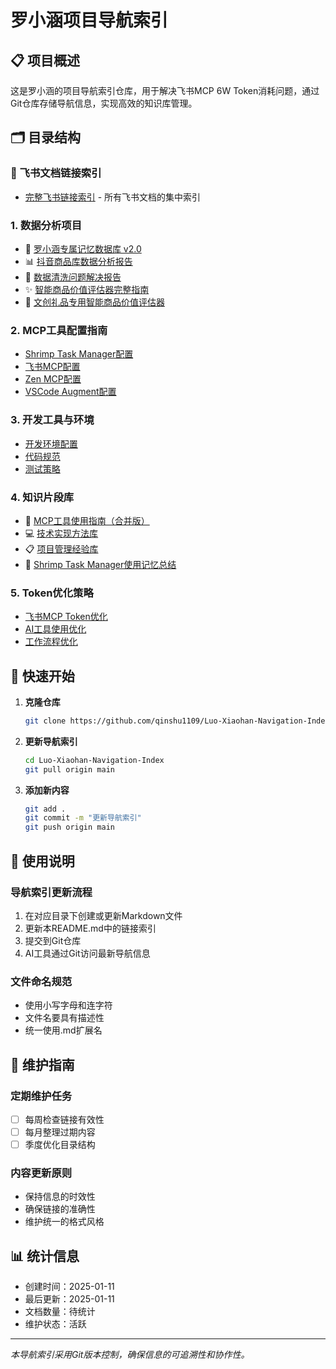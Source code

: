 # 罗小涵项目导航索引

## 📋 项目概述
这是罗小涵的项目导航索引仓库，用于解决飞书MCP 6W Token消耗问题，通过Git仓库存储导航信息，实现高效的知识库管理。

## 🗂️ 目录结构

### 🔗 飞书文档链接索引
- [完整飞书链接索引](./feishu-links/README.md) - 所有飞书文档的集中索引

### 1. 数据分析项目
- 🧠 [罗小涵专属记忆数据库 v2.0](https://fcn8mctq4tqd.feishu.cn/docx/UA7dd3fNUo0UIlx4WTHcKrgDnuf)
- 📊 [抖音商品库数据分析报告](https://fcn8mctq4tqd.feishu.cn/docx/BAARdbRfFodJMzxPbe0cMgA8nrb)
- 🎉 [数据清洗问题解决报告](https://fcn8mctq4tqd.feishu.cn/docx/FHGMd0JmYoaxd0xXd1wcZmkjnCc)
- ✨ [智能商品价值评估器完整指南](https://fcn8mctq4tqd.feishu.cn/docx/RUMEd79nQoBGuFxwRK7cIrYhnmc)
- 🎨 [文创礼品专用智能商品价值评估器](https://fcn8mctq4tqd.feishu.cn/docx/DY2NdWQrkoV7HcxiEMLciWtmnaf)

### 2. MCP工具配置指南
- [Shrimp Task Manager配置](./mcp-tools/shrimp-task-manager.md)
- [飞书MCP配置](./mcp-tools/feishu-mcp.md)
- [Zen MCP配置](./mcp-tools/zen-mcp.md)
- [VSCode Augment配置](./mcp-tools/vscode-augment.md)

### 3. 开发工具与环境
- [开发环境配置](./dev-tools/environment.md)
- [代码规范](./dev-tools/coding-standards.md)
- [测试策略](./dev-tools/testing.md)

### 4. 知识片段库
- 🔧 [MCP工具使用指南（合并版）](https://fcn8mctq4tqd.feishu.cn/docx/W2xid0FolojOyUx02r4c9zian7g)
- 💻 [技术实现方法库](https://fcn8mctq4tqd.feishu.cn/wiki/Id1NwIlltihhotkklNdcntH8nmg)
- 📋 [项目管理经验库](https://fcn8mctq4tqd.feishu.cn/wiki/GaS1wGYasi91cUkD3bgcNKvJngc)
- 🧠 [Shrimp Task Manager使用记忆总结](https://fcn8mctq4tqd.feishu.cn/wiki/JHmewjh5riq1V6k2exMcf84SnsH)

### 5. Token优化策略
- [飞书MCP Token优化](./optimization/feishu-mcp-token.md)
- [AI工具使用优化](./optimization/ai-tools.md)
- [工作流程优化](./optimization/workflow.md)

## 🚀 快速开始

1. **克隆仓库**
   ```bash
   git clone https://github.com/qinshu1109/Luo-Xiaohan-Navigation-Index.git
   ```

2. **更新导航索引**
   ```bash
   cd Luo-Xiaohan-Navigation-Index
   git pull origin main
   ```

3. **添加新内容**
   ```bash
   git add .
   git commit -m "更新导航索引"
   git push origin main
   ```

## 📝 使用说明

### 导航索引更新流程
1. 在对应目录下创建或更新Markdown文件
2. 更新本README.md中的链接索引
3. 提交到Git仓库
4. AI工具通过Git访问最新导航信息

### 文件命名规范
- 使用小写字母和连字符
- 文件名要具有描述性
- 统一使用.md扩展名

## 🔧 维护指南

### 定期维护任务
- [ ] 每周检查链接有效性
- [ ] 每月整理过期内容
- [ ] 季度优化目录结构

### 内容更新原则
- 保持信息的时效性
- 确保链接的准确性
- 维护统一的格式风格

## 📊 统计信息
- 创建时间：2025-01-11
- 最后更新：2025-01-11
- 文档数量：待统计
- 维护状态：活跃

---
*本导航索引采用Git版本控制，确保信息的可追溯性和协作性。*
